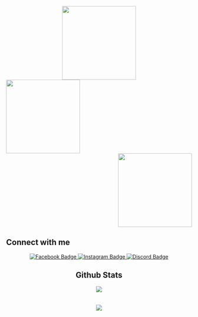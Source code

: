 <div id="header" align="center">
  <img src="https://github.com/sleeplessmiro/sleeplessmiro/blob/main/com-webp-to-gif-converter-unscreen.gif?raw=true" width="200"/>
</div>

<div id="header" align="left">
  <img src="https://github.com/sleeplessmiro/sleeplessmiro/blob/main/com-webp-to-gif-converter-unscreen.gif?raw=true" width="200"/>
</div>

<div id="header" align="right">
  <img src="https://github.com/user-attachments/assets/eb0dd84e-9c41-4a7b-8c44-115791c6ec7" width="200"/>
</div>


## Connect with me  
<div id="badges" align="center">
  <a href="https://www.facebook.com/profile.php?id=100085535657818">
    <img src="https://img.shields.io/badge/Facebook-%231877F2.svg?logo=Facebook&logoColor=white" alt="Facebook Badge"/>
  </a>
  <a href="https://www.instagram.com/thivxvvi/">
    <img src="https://img.shields.io/badge/Instagram-%23E4405F.svg?logo=Instagram&logoColor=white" alt="Instagram Badge"/>
  </a>
  <a href="https://discord.com/users/1281271704148119665">
    <img src="https://img.shields.io/badge/Discord-%235865F2.svg?&logo=discord&logoColor=white" alt="Discord Badge"/>
  </a>

  <br/>  



## Github Stats  

<div align="center"><img src="https://github-readme-stats.vercel.app/api?username=sleeplessmiro&show_icons=true&count_private=true&hide_border=true" align="center" /></div>  

<br/>  

<br/>  

<div align="center">
<img src="https://komarev.com/ghpvc/?username=sleeplessmiro&&style=flat-square" align="center" />
</div>  
  

<br/>  

</div>
